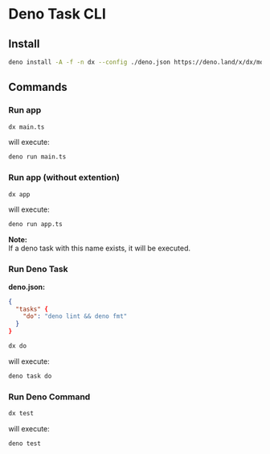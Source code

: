 # Deno Task CLI

## Install

```bash
deno install -A -f -n dx --config ./deno.json https://deno.land/x/dx/mod.ts
```

## Commands

### Run app

```bash
dx main.ts
```

will execute:

```bash
deno run main.ts
```

### Run app (without extention)

```bash
dx app
```

will execute:

```bash
deno run app.ts
```

**Note:**\
If a deno task with this name exists, it will be executed.

### Run Deno Task

**deno.json:**

```json
{
  "tasks" {
    "do": "deno lint && deno fmt"
  }
}
```

```bash
dx do
```

will execute:

```bash
deno task do
```

### Run Deno Command

```bash
dx test
```

will execute:

```bash
deno test
```
